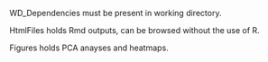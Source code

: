 WD_Dependencies must be present in working directory.

HtmlFiles holds Rmd outputs, can be browsed without the use of R.

Figures holds PCA anayses and heatmaps.

